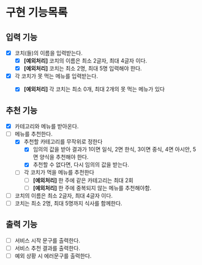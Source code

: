 # 구현 기능목록

## 입력 기능
- [x] 코치(들)의 이름을 입력받는다.
  - [x] **[예외처리]** 코치의 이름은 최소 2글자, 최대 4글자 이다.
  - [x] **[예외처리]** 코치는 최소 2명, 최대 5명 입력해야 한다.
- [x] 각 코치가 못 먹는 메뉴를 입력받는다.
  - [x] **[예외처리]** 각 코치는 최소 0개, 최대 2개의 못 먹는 메뉴가 있다
  

## 추천 기능
- [x] 카테고리와 메뉴를 받아온다.
- [ ] 메뉴를 추천한다.
  - [x] 추천할 카테고리를 무작위로 정한다
    - [x] 임의의 값을 받아 결과가 1이면 일식, 2면 한식, 3이면 중식, 4면 아시안, 5면 양식을 추천해야 한다.
    - [x] 추천할 수 없다면, 다시 임의의 값을 받는다.
  - [ ] 각 코치가 먹을 메뉴를 추천한다
    - [ ] **[예외처리]** 한 주에 같은 카테고리는 최대 2회
    - [ ] **[예외처리]** 한 주에 중복되지 않는 메뉴를 추천해야함.

- [ ] 코치의 이름은 최소 2글자, 최대 4글자 이다.
- [ ] 코치는 최소 2명, 최대 5명까지 식사를 함께한다.

## 출력 기능
- [ ] 서비스 시작 문구를 출력한다.
- [ ] 서비스 추천 결과를 출력한다.
- [ ] 예외 상황 시 에러문구를 출력한다.
